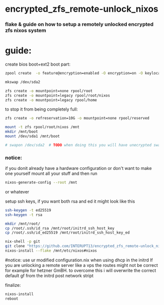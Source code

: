 # encrypted_zfs_remote-unlock_nixos
### flake &amp; guide on how to setup a remotely unlocked encrypted zfs nixos system



# guide:

create bios boot+ext2 boot part:
```bash
zpool create  -o feature@encryption=enabled -O encryption=on -O keylocation=prompt -O keyformat=passphrase -O mountpoint=none -O compression=lz4 -O xattr=sa -O acltype=posixacl -o ashift=12 -R /mnt rpool /dev/sda3 -f

mkswap /dev/sda2

zfs create -o mountpoint=none rpool/root
zfs create -o mountpoint=legacy rpool/root/nixos
zfs create -o mountpoint=legacy rpool/home
```

to stop it from being completely full:
```bash
zfs create -o refreservation=10G -o mountpoint=none rpool/reserved
```
```bash
mount -t zfs rpool/root/nixos /mnt
mkdir /mnt/boot
mount /dev/sda1 /mnt/boot

# swapon /dev/sda2  # TODO when doing this you will have unecrypted swap -> leak ram. TODO swap in zfs
```

### notice:
if you donit already have a hardware configuration or don't want to make one yourself
mount all your stuff and then run 
```bash
nixos-generate-config --root /mnt
```
or whatever


setup ssh keys, if you want both rsa and ed it might look like this
```bash
ssh-keygen -t ed25519
ssh-keygen -t rsa

mkdir /mnt/root/
cp /root/.ssh/id_rsa /mnt/root/initrd_ssh_host_key
cp /root/.ssh/id_ed25519 /mnt/root/initrd_ssh_host_key_ed
```

```bash
nix-shell -p git
git clone "https://github.com/INTERUPT13/encrypted_zfs_remote-unlock_nixos" /mnt/etc/nixos/
nixos-install --flake /mnt/etc/nixos#nixos
```


#notice:
use ur modified configuration.nix
when using dhcp in the initrd If you are unlocking a remote server like a vps the routes might not be correct for example for hetzner GmBH.
to overcome this i will overwrite the correct default gf from the initrd post network stript

finalize:
```bash
nixos-install
reboot
```


